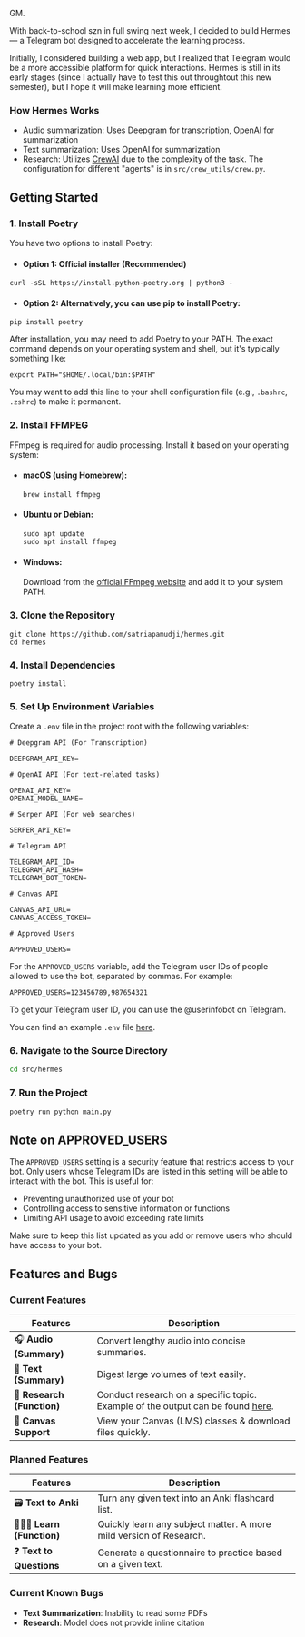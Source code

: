 GM.

With back-to-school szn in full swing next week, I decided to build Hermes — a Telegram bot designed to accelerate the learning process.

Initially, I considered building a web app, but I realized that Telegram would be a more accessible platform for quick interactions. Hermes is still in its early stages (since I actually have to test this out throughtout this new semester), but I hope it will make learning more efficient.

### How Hermes Works

- Audio summarization: Uses Deepgram for transcription, OpenAI for summarization
- Text summarization: Uses OpenAI for summarization
- Research: Utilizes [CrewAI](https://www.crewai.com/) due to the complexity of the task. The configuration for different "agents" is in `src/crew_utils/crew.py`.

## Getting Started

### 1. Install Poetry

You have two options to install Poetry:

- #### **Option 1**: Official installer (Recommended)

```
curl -sSL https://install.python-poetry.org | python3 -
```

- #### **Option 2**: Alternatively, you can use pip to install Poetry:

```
pip install poetry
```

After installation, you may need to add Poetry to your PATH. The exact command depends on your operating system and shell, but it's typically something like:

```
export PATH="$HOME/.local/bin:$PATH"
```

You may want to add this line to your shell configuration file (e.g., `.bashrc`, `.zshrc`) to make it permanent.

### 2. Install FFMPEG

FFmpeg is required for audio processing. Install it based on your operating system:

- #### **macOS** (using Homebrew):

  ```
  brew install ffmpeg
  ```

- #### **Ubuntu or Debian**:

  ```
  sudo apt update
  sudo apt install ffmpeg
  ```

- #### **Windows**:
  Download from the [official FFmpeg website](https://ffmpeg.org/download.html) and add it to your system PATH.

### 3. Clone the Repository

```
git clone https://github.com/satriapamudji/hermes.git
cd hermes
```

### 4. Install Dependencies

```
poetry install
```

### 5. Set Up Environment Variables

Create a `.env` file in the project root with the following variables:

```
# Deepgram API (For Transcription)

DEEPGRAM_API_KEY=

# OpenAI API (For text-related tasks)

OPENAI_API_KEY=
OPENAI_MODEL_NAME=

# Serper API (For web searches)

SERPER_API_KEY=

# Telegram API

TELEGRAM_API_ID=
TELEGRAM_API_HASH=
TELEGRAM_BOT_TOKEN=

# Canvas API

CANVAS_API_URL=
CANVAS_ACCESS_TOKEN=

# Approved Users

APPROVED_USERS=
```

For the `APPROVED_USERS` variable, add the Telegram user IDs of people allowed to use the bot, separated by commas. For example:

```
APPROVED_USERS=123456789,987654321
```

To get your Telegram user ID, you can use the @userinfobot on Telegram.

You can find an example `.env` file [here](https://github.com/satriapamudji/hermes/blob/main/.env_example).

### 6. Navigate to the Source Directory

```bash
cd src/hermes
```

### 7. Run the Project

```bash
poetry run python main.py
```

## Note on APPROVED_USERS

The `APPROVED_USERS` setting is a security feature that restricts access to your bot. Only users whose Telegram IDs are listed in this setting will be able to interact with the bot. This is useful for:

- Preventing unauthorized use of your bot
- Controlling access to sensitive information or functions
- Limiting API usage to avoid exceeding rate limits

Make sure to keep this list updated as you add or remove users who should have access to your bot.

## Features and Bugs

### Current Features

| Features                   | Description                                                                                                                                              |
| -------------------------- | -------------------------------------------------------------------------------------------------------------------------------------------------------- |
| 🎧 **Audio (Summary)**     | Convert lengthy audio into concise summaries.                                                                                                            |
| 📄 **Text (Summary)**      | Digest large volumes of text easily.                                                                                                                     |
| 📜 **Research (Function)** | Conduct research on a specific topic. Example of the output can be found [here](https://github.com/satriapamudji/hermes/blob/main/example_research.pdf). |
| 📄 **Canvas Support**      | View your Canvas (LMS) classes & download files quickly.                                                                                                 |

### Planned Features

| Features                 | Description                                                        |
| ------------------------ | ------------------------------------------------------------------ |
| 🗃️ **Text to Anki**      | Turn any given text into an Anki flashcard list.                   |
| 🙋🏻‍♂️ **Learn (Function)**  | Quickly learn any subject matter. A more mild version of Research. |
| ❓ **Text to Questions** | Generate a questionnaire to practice based on a given text.        |

### Current Known Bugs

- **Text Summarization**: Inability to read some PDFs
- **Research**: Model does not provide inline citation
